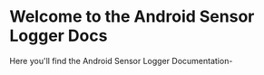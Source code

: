 # Welcome to the Android Sensor Logger Docs

Here you'll find the Android Sensor Logger Documentation-


